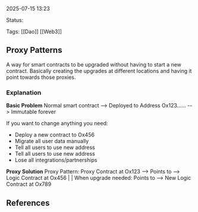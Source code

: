 2025-07-15 13:23

Status:

Tags: [[Dao]] [[Web3]]

## Proxy Patterns
A way for smart contracts to be upgraded without having to start a new contract. Basically creating the upgrades at different locations and having it point towards those proxies.

### Explanation
**Basic Problem**
Normal smart contract --> Deployed to Address Ox123...... --> Immutable forever

If you want to change anything you need:
- Deploy a new contract to Ox456
- Migrate all user data manually
- Tell all users to use new address 
- Tell all users to use new address
- Lose all integrations/partnerships

**Proxy Solution**
Proxy Pattern: 
Proxy Contract at Ox123 --> Points to --> Logic Contract at Ox456
								|
								|
					When upgrade needed: 
					Points to --> New Logic Contract at Ox789
## References 
